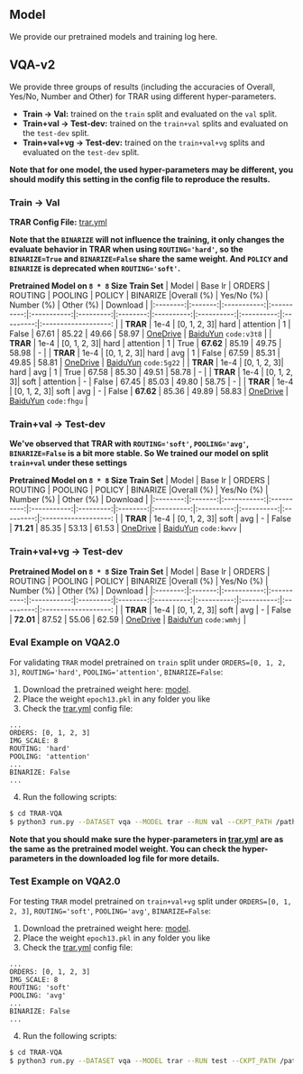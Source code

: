 ## Model
We provide our pretrained models and training log here.

## VQA-v2
We provide three groups of results (including the accuracies of Overall, Yes/No, Number and Other) for TRAR using different hyper-parameters.

- **Train -> Val:** trained on the `train` split and evaluated on the `val` split.
- **Train+val -> Test-dev:** trained on the `train+val` splits and evaluated on the `test-dev` split.
- **Train+val+vg -> Test-dev:** trained on the `train+val+vg` splits and evaluated on the `test-dev` split.

**Note that for one model, the used hyper-parameters may be different, you should modify this setting in the config file to reproduce the results.**

### Train -> Val
**TRAR Config File:** [trar.yml](configs/vqa/trar.yml)

**Note that the `BINARIZE` will not influence the training, it only changes the evaluate behavior in TRAR when using `ROUTING='hard'`, so the `BINARIZE=True` and `BINARIZE=False` share the same weight. And `POLICY` and `BINARIZE` is deprecated when `ROUTING='soft'`.**

**Pretrained Model on `8 * 8` Size Train Set**
| Model    | Base lr | ORDERS      | ROUTING    | POOLING     | POLICY    | BINARIZE |Overall (%) | Yes/No (%) | Number (%) | Other (%) | Download             |
|:--------:|:-------:|:-----------:|:----------:|:-----------:|:---------:|:--------:|:----------:|:----------:|:----------:|:---------:|:-------------------: |
| **TRAR** | 1e-4    | [0, 1, 2, 3]| hard       | attention   | 1         | False    | 67.61      | 85.22      | 49.66      | 58.97     | [OneDrive](https://1drv.ms/f/s!Ary9y5k2nMUxhUNnPf0VnhX-eDW5) \| [BaiduYun](https://pan.baidu.com/s/1xmtvJRhZPhGnRjf5jtGDqA) `code:v3t8` |
| **TRAR** | 1e-4    | [0, 1, 2, 3]| hard       | attention   | 1         | True     | **67.62**  | 85.19      | 49.75      | 58.98     |           -          |
| **TRAR** | 1e-4    | [0, 1, 2, 3]| hard       | avg         | 1         | False    | 67.59      | 85.31      | 49.85      | 58.81     | [OneDrive](https://1drv.ms/f/s!Ary9y5k2nMUxhUnK6V5D_QrERNYH) \| [BaiduYun](https://pan.baidu.com/s/16WZdO67_A94IpuMkiqp-Pg) `code:5g22` |
| **TRAR** | 1e-4    | [0, 1, 2, 3]| hard       | avg         | 1         | True     | 67.58      | 85.30      | 49.51      | 58.78     |           -          |
| **TRAR** | 1e-4    | [0, 1, 2, 3]| soft       | attention   | -         | False    | 67.45      | 85.03      | 49.80      | 58.75     |           -          |
| **TRAR** | 1e-4    | [0, 1, 2, 3]| soft       | avg         | -         | False    | **67.62**  | 85.36      | 49.89      | 58.83     | [OneDrive](https://1drv.ms/f/s!Ary9y5k2nMUxhUbSCRX7m_4mZnlA) \| [BaiduYun](https://pan.baidu.com/s/1X2rCIAJiyQXRuZysaNRNwg) `code:fhgu` |


### Train+val -> Test-dev
**We've observed that TRAR with `ROUTING='soft'`, `POOLING='avg'`, `BINARIZE=False` is a bit more stable. So We trained our model on split `train+val` under these settings**

**Pretrained Model on `8 * 8` Size Train Set**
| Model    | Base lr | ORDERS      | ROUTING    | POOLING     | POLICY    | BINARIZE |Overall (%) | Yes/No (%) | Number (%) | Other (%) | Download             |
|:--------:|:-------:|:-----------:|:----------:|:-----------:|:---------:|:--------:|:----------:|:----------:|:----------:|:---------:|:-------------------: |
| **TRAR** | 1e-4    | [0, 1, 2, 3]| soft       | avg         | -         | False    | **71.21**  | 85.35      | 53.13      | 61.53     | [OneDrive](https://1drv.ms/f/s!Ary9y5k2nMUxhVX_aC1pEN4HAzTB) \| [BaiduYun](https://pan.baidu.com/s/1nCjnM_-jzUdJMJ94q3rlqg) `code:kwvv` |


### Train+val+vg -> Test-dev
**Pretrained Model on `8 * 8` Size Train Set**
| Model    | Base lr | ORDERS      | ROUTING    | POOLING     | POLICY    | BINARIZE |Overall (%) | Yes/No (%) | Number (%) | Other (%) | Download             |
|:--------:|:-------:|:-----------:|:----------:|:-----------:|:---------:|:--------:|:----------:|:----------:|:----------:|:---------:|:-------------------: |
| **TRAR** | 1e-4    | [0, 1, 2, 3]| soft       | avg         | -         | False    | **72.01**  | 87.52      | 55.06      | 62.59     | [OneDrive](https://1drv.ms/f/s!Ary9y5k2nMUxhVX_aC1pEN4HAzTB) \| [BaiduYun](https://pan.baidu.com/s/1qifEjmaz7xYylWTyfv0lBQ) `code:wmhj` |

### Eval Example on VQA2.0

For validating `TRAR` model pretrained on `train` split under `ORDERS=[0, 1, 2, 3]`, `ROUTING='hard'`, `POOLING='attention'`, `BINARIZE=False`:
1. Download the pretrained weight here: [model](https://1drv.ms/f/s!Ary9y5k2nMUxhUNnPf0VnhX-eDW5).
2. Place the weight `epoch13.pkl` in any folder you like
3. Check the [trar.yml](configs/vqa/trar.yml) config file:
```
...
ORDERS: [0, 1, 2, 3]
IMG_SCALE: 8
ROUTING: 'hard' 
POOLING: 'attention'
...
BINARIZE: False
...
```
4. Run the following scripts:
```bash
$ cd TRAR-VQA
$ python3 run.py --DATASET vqa --MODEL trar --RUN val --CKPT_PATH /path/to/epoch13.pkl
```
**Note that you should make sure the hyper-parameters in [trar.yml](configs/vqa/trar.yml) are as the same as the pretrained model weight. You can check the hyper-parameters in the downloaded log file for more details.**

### Test Example on VQA2.0
For testing `TRAR` model pretrained on `train+val+vg` split under `ORDERS=[0, 1, 2, 3]`, `ROUTING='soft'`, `POOLING='avg'`, `BINARIZE=False`:
1. Download the pretrained weight here: [model](https://1drv.ms/f/s!Ary9y5k2nMUxhVX_aC1pEN4HAzTB).
2. Place the weight `epoch13.pkl` in any folder you like
3. Check the [trar.yml](configs/vqa/trar.yml) config file:
```
...
ORDERS: [0, 1, 2, 3]
IMG_SCALE: 8
ROUTING: 'soft' 
POOLING: 'avg'
...
BINARIZE: False
...
```
4. Run the following scripts:
```bash
$ cd TRAR-VQA
$ python3 run.py --DATASET vqa --MODEL trar --RUN test --CKPT_PATH /path/to/epoch13.pkl
```